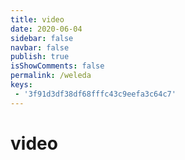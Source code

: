 ```yaml
---
title: video
date: 2020-06-04
sidebar: false
navbar: false
publish: true
isShowComments: false
permalink: /weleda
keys:
 - '3f91d3df38df68fffc43c9eefa3c64c7'
---
```


# video

<template>
    <div id="app">
        <div class="container">
            <h4>今回のコミットを戻して、登録済みクレジットカードを消して、定期商品購入すれば、CardSeqがNULLです。</h4>
            <my-video :sources="video.sources" :options="video.options"></my-video>
            </br>
            </br>
            </br>
            </br>
            </br>
            </br>
            <h4>登録済みのクレジットカードがないアカンウト、は定期購入の時、/shoppingに初めてクレジットカード登録したら、CardSeqがNULLです。</h4>
            <my-video :sources="video1.sources" :options="video1.options"></my-video>
        </div>
    </div>
</template>

<script>
import myVideo from 'vue-video'
export default {
    data () {
        return {
            video: {
                sources: [{
                    src: '/images/video.mp4',
                    type: 'video/mp4'
                }],
                options: {
                    autoplay: true,
                    volume: 0,
                }
            },
            video1: {
                sources: [{
                    src: '/images/video1.mp4',
                    type: 'video/mp4'
                }],
                options: {
                    autoplay: false,
                    volume: 0,
                }
            }
        }
    },
    components: {
        myVideo
    }
}
</script>